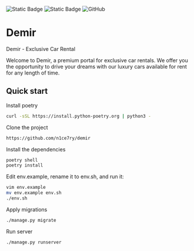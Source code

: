 ![Static Badge](https://img.shields.io/badge/python-3.12-green)
![Static Badge](https://img.shields.io/badge/django-5.0.4-blue)
<img alt="GitHub" src="https://img.shields.io/github/license/n1ce7ry/SyncPro">

# Demir     

Demir - Exclusive Car Rental

Welcome to Demir, a premium portal for exclusive car rentals. We offer you the opportunity to drive your dreams with our luxury cars available for rent for any length of time.

## Quick start

Install poetry
```bash
curl -sSL https://install.python-poetry.org | python3 -
```

Clone the project
```bash
https://github.com/n1ce7ry/demir
```

Install the dependencies
```bash
poetry shell
poetry install
```

Edit env.example, rename it to env.sh, and run it:
```bash
vim env.example
mv env.example env.sh
./env.sh
```

Apply migrations
```bash
./manage.py migrate
```

Run server 
```bash
./manage.py runserver
```
